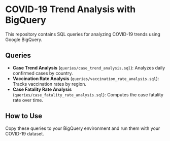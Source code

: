 # COVID-19 Trend Analysis with BigQuery

This repository contains SQL queries for analyzing COVID-19 trends using Google BigQuery.

## Queries

- **Case Trend Analysis** (`queries/case_trend_analysis.sql`): Analyzes daily confirmed cases by country.
- **Vaccination Rate Analysis** (`queries/vaccination_rate_analysis.sql`): Tracks vaccination rates by region.
- **Case Fatality Rate Analysis** (`queries/case_fatality_rate_analysis.sql`): Computes the case fatality rate over time.

## How to Use
Copy these queries to your BigQuery environment and run them with your COVID-19 dataset.
